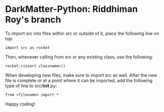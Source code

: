 # DarkMatter-Python: Riddhiman Roy's branch

To import src into files within src or outside of it, place the following line on top:

```
import src as rocket
```
Then, whenever calling from src or any existing class, use the following:

```
rocket.<insert classname>()
```

When developing new files, make sure to import src as well. After the new file is complete or at a point where it can be imported, add the following type of line to src/__init__.py:
```
from <filename> import *
```

Happy coding!

